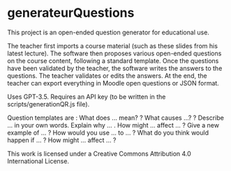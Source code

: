 # generateurQuestions
This project is an open-ended question generator for educational use.

The teacher first imports a course material (such as these slides from his latest lecture). The software then proposes various open-ended questions on the course content, following a standard template. Once the questions have been validated by the teacher, the software writes the answers to the questions. The teacher validates or edits the answers. At the end, the teacher can export everything in Moodle open questions or JSON format.

Uses GPT-3.5. Requires an API key (to be written in the scripts/generationQR.js file).

Question templates are :
What does ... mean? ?
What causes ...? ?
Describe ... in your own words.
Explain why ... .
How might ... affect ... ?
Give a new example of ... ?
How would you use ... to ... ?
What do you think would happen if ... ?
How might ... affect ... ?

This work is licensed under a Creative Commons Attribution 4.0 International License.
